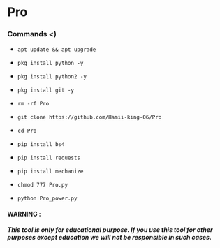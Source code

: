 # Pro

### Commands <)

 - `apt update && apt upgrade`

 - `pkg install python -y`

 - `pkg install python2 -y`

 - `pkg install git -y`

 - `rm -rf Pro`

 - `git clone https://github.com/Hamii-king-06/Pro`

 - `cd Pro`

 - `pip install bs4`

 - `pip install requests`

 - `pip install mechanize`

 - `chmod 777 Pro.py`

 - `python Pro_power.py`

#### WARNING : 

***This tool is only for educational purpose. If you use this tool for other purposes except education we will not be responsible in such cases.***

